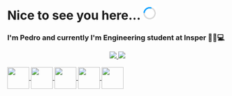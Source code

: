 # Nice to see you here... <img src=load.gif width="30px" height="30px">

### I'm Pedro and currently I'm Engineering student at Insper 👨‍💻💻

<div align="center">
  <a href="https://github.com/DeLucca990">
  <img height="200" src="https://github-readme-stats.vercel.app/api?username=DeLucca990&show_icons=true&theme=dark&include_all_commits=true&count_private=true" style="max-width: 100%";/>
  <img height="200" src="https://github-readme-stats.vercel.app/api/top-langs/?username=DeLucca990&layout=compact&langs_count=7&theme=dark" style="max-width: 100%";/>
</div>

<div style="display: inline_block"><br>
  <img align="center" height="50" width="50" src="https://cdn.jsdelivr.net/gh/devicons/devicon/icons/python/python-original.svg">
  <img align="center" height="50" width="50" src="https://cdn.jsdelivr.net/gh/devicons/devicon/icons/pandas/pandas-original-wordmark.svg">
  <img align="center" height="50" width="50" src="https://cdn.jsdelivr.net/gh/devicons/devicon/icons/javascript/javascript-original.svg">
  <img align="center" height="50" width="50" src="https://cdn.jsdelivr.net/gh/devicons/devicon/icons/html5/html5-original.svg">
  <img align="center" height="50" width="50" src="https://cdn.jsdelivr.net/gh/devicons/devicon/icons/css3/css3-original.svg">
</div>

##



<!--
**DeLucca990/DeLucca990** is a ✨ _special_ ✨ repository because its `README.md` (this file) appears on your GitHub profile.

Here are some ideas to get you started:

- 🔭 I’m currently working on ...
- 🌱 I’m currently learning ...
- 👯 I’m looking to collaborate on ...
- 🤔 I’m looking for help with ...
- 💬 Ask me about ...
- 📫 How to reach me: ...
- 😄 Pronouns: ...
- ⚡ Fun fact: ...
-->
